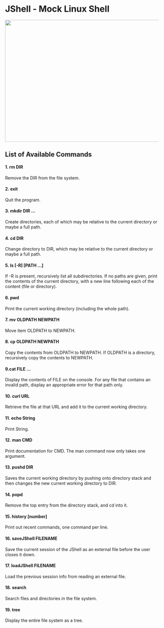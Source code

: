 # JShell - Mock Linux Shell

<p align="center">
  <img width="800" height="400" src="https://user-images.githubusercontent.com/41933169/116823837-cf646d80-ab54-11eb-89d9-392581c0c79d.png">
</p>

## List of Available Commands

#### 1. rm DIR

Remove the DIR from the file system.

#### 2. exit

Quit the program.

#### 3. mkdir DIR ...

Create directories, each of which may be relative to the current directory or maybe a full path.

#### 4. cd DIR

Change directory to DIR, which may be relative to the current directory or maybe a full path.

#### 5. ls [-R] [PATH ...]

If -R is present, recursively list all subdirectories.
If no paths are given, print the contents of the current directory, with a new line following each of the content (file or directory).

#### 6. pwd

Print the current working directory (including the whole path).

#### 7. mv OLDPATH NEWPATH

Move item OLDPATH to NEWPATH.

#### 8. cp OLDPATH NEWPATH

Copy the contents from OLDPATH to NEWPATH. If OLDPATH is a directory, recursively copy the contents to NEWPATH.

#### 9.cat FILE ...

Display the contents of FILE on the console. For any file that contains an invalid path, display an appropriate error for that path only.

#### 10. curl URL

Retrieve the file at that URL and add it to the current working directory.

#### 11. echo String

Print String.

#### 12. man CMD

Print documentation for CMD. The man command now only takes one argument.

#### 13. pushd DIR

Saves the current working directory by pushing onto directory stack and then changes the new current working directory to DIR.

#### 14. popd

Remove the top entry from the directory stack, and cd into it.

#### 15. history [number]

Print out recent commands, one command per line.

#### 16. saveJShell FILENAME

Save the current session of the JShell as an external file before the user closes it down.

#### 17. loadJShell FILENAME

Load the previous session info from reading an external file.

#### 18. search

Search files and directories in the file system.

#### 19. tree

Display the entire file system as a tree.
